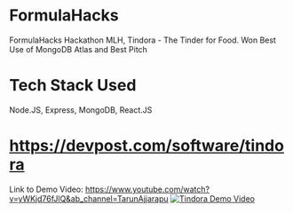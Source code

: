 # FormulaHacks
FormulaHacks Hackathon MLH, Tindora - The Tinder for Food.
Won Best Use of MongoDB Atlas and Best Pitch

# Tech Stack Used
Node.JS, Express, MongoDB, React.JS

# https://devpost.com/software/tindora

Link to Demo Video: https://www.youtube.com/watch?v=yWKjd76fJlQ&ab_channel=TarunAjjarapu
[![Tindora Demo Video](https://img.youtube.com/vi/yWKjd76fJlQ/0.jpg)](https://www.youtube.com/watch?v=yWKjd76fJlQ&ab_channel=TarunAjjarapu)
